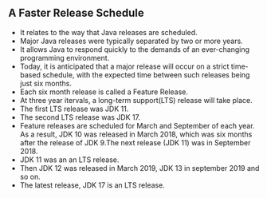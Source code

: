 ## A Faster Release Schedule
- It relates to the way that Java releases are scheduled.
- Major Java releases were typically separated by two or more years.
- It allows Java to respond quickly to the demands of an ever-changing programming environment.
- Today, it is anticipated that a major release will occur on a strict time-based schedule, with the expected time between such releases being just six months.
- Each six month release is called a Feature Release.
- At three year itervals, a long-term support(LTS) release will take place.
- The first LTS release was JDK 11.
- The second LTS release was JDK 17.
- Feature releases are scheduled for March and September of each year. As a result, JDK 10 was released in March 2018, which was six months after the release of JDK 9.The next release (JDK 11) was in September 2018.
- JDK 11 was an an LTS release.
- Then JDK 12 was released in March 2019, JDK 13 in september 2019 and so on.
- The latest release, JDK 17 is an LTS release.
